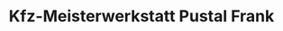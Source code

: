 ---
title: "Kfz-Meisterwerkstatt Pustal Frank"
url: /ausleben/kfz-meisterwerkstatt-pustal-frank/
shop: Autowerkstatt
---